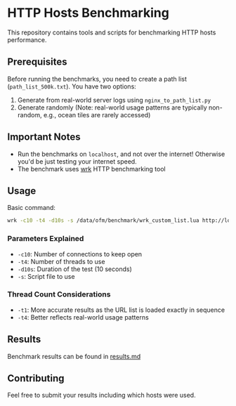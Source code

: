# HTTP Hosts Benchmarking

This repository contains tools and scripts for benchmarking HTTP hosts performance.

## Prerequisites

Before running the benchmarks, you need to create a path list (`path_list_500k.txt`). You have two options:

1. Generate from real-world server logs using `nginx_to_path_list.py`
2. Generate randomly (Note: real-world usage patterns are typically non-random, e.g., ocean tiles are rarely accessed)

## Important Notes

- Run the benchmarks on `localhost`, and not over the internet! Otherwise you'd be just testing your internet speed.
- The benchmark uses [wrk](https://github.com/wg/wrk) HTTP benchmarking tool

## Usage

Basic command:

```bash
wrk -c10 -t4 -d10s -s /data/ofm/benchmark/wrk_custom_list.lua http://localhost
```

### Parameters Explained

- `-c10`: Number of connections to keep open
- `-t4`: Number of threads to use
- `-d10s`: Duration of the test (10 seconds)
- `-s`: Script file to use

### Thread Count Considerations

- `-t1`: More accurate results as the URL list is loaded exactly in sequence
- `-t4`: Better reflects real-world usage patterns

## Results

Benchmark results can be found in [results.md](results.md)

## Contributing

Feel free to submit your results including which hosts were used.
